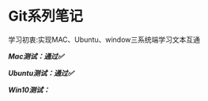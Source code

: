 # Git系列笔记

学习初衷:实现MAC、Ubuntu、window三系统端学习文本互通

_**Mac测试：通过✅**_

_**Ubuntu测试：通过✅**_

_**Win10测试：**_

